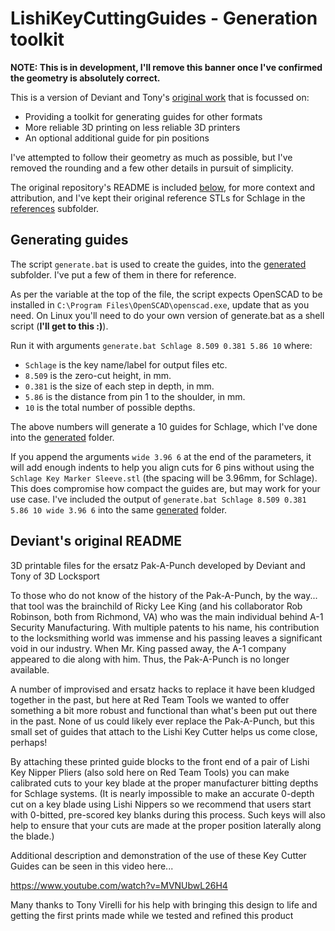 # LishiKeyCuttingGuides - Generation toolkit

**NOTE: This is in development, I'll remove this banner once I've confirmed the geometry is absolutely correct.**

This is a version of Deviant and Tony's [original
work](https://github.com/deviantollam/LishiKeyCuttingGuides) that is focussed
on:

 - Providing a toolkit for generating guides for other formats
 - More reliable 3D printing on less reliable 3D printers
 - An optional additional guide for pin positions

I've attempted to follow their geometry as much as possible, but I've removed
the rounding and a few other details in pursuit of simplicity.

The original repository's README is included
[below](#deviants-original-readme), for more context and attribution, and I've
kept their original reference STLs for Schlage in the
[references](references/) subfolder.

## Generating guides

The script `generate.bat` is used to create the guides, into the
[generated](generated/) subfolder. I've put a few of them in there for
reference.

As per the variable at the top of the file, the script expects OpenSCAD to be
installed in `C:\Program Files\OpenSCAD\openscad.exe`, update that as you
need. On Linux you'll need to do your own version of generate.bat as a shell
script (**I'll get to this :)**).

Run it with arguments `generate.bat Schlage 8.509 0.381 5.86 10` where:

 - `Schlage` is the key name/label for output files etc.
 - `8.509` is the zero-cut height, in mm.
 - `0.381` is the size of each step in depth, in mm.
 - `5.86` is the distance from pin 1 to the shoulder, in mm.
 - `10` is the total number of possible depths.

The above numbers will generate a 10 guides for Schlage, which I've done into
the [generated](generated/) folder.

If you append the arguments `wide 3.96 6` at the end of the parameters, it
will add enough indents to help you align cuts for 6 pins without using the
`Schlage Key Marker Sleeve.stl` (the spacing will be 3.96mm, for Schlage).
This does compromise how compact the guides are, but may work for your use
case. I've included the output of `generate.bat Schlage 8.509 0.381 5.86 10
wide 3.96 6` into the same [generated](generated/) folder.

## Deviant's original README

3D printable files for the ersatz Pak-A-Punch developed by Deviant and Tony of 3D Locksport

To those who do not know of the history of the Pak-A-Punch, by the way... that tool was the brainchild of Ricky Lee King (and his collaborator Rob Robinson, both from Richmond, VA) who was the main individual behind A-1 Security Manufacturing.  With multiple patents to his name, his contribution to the locksmithing world was immense and his passing leaves a significant void in our industry.  When Mr. King passed away, the A-1 company appeared to die along with him.  Thus, the Pak-A-Punch is no longer available.

A number of improvised and ersatz hacks to replace it have been kludged together in the past, but here at Red Team Tools we wanted to offer something a bit more robust and functional than what's been put out there in the past.  None of us could likely ever replace the Pak-A-Punch, but this small set of guides that attach to the Lishi Key Cutter helps us come close, perhaps!

By attaching these printed guide blocks to the front end of a pair of Lishi Key Nipper Pliers (also sold here on Red Team Tools) you can make calibrated cuts to your key blade at the proper manufacturer bitting depths for Schlage systems.  (It is nearly impossible to make an accurate 0-depth cut on a key blade using Lishi Nippers so we recommend that users start with 0-bitted, pre-scored key blanks during this process.  Such keys will also help to ensure that your cuts are made at the proper position laterally along the blade.)

Additional description and demonstration of the use of these Key Cutter Guides can be seen in this video here...

 https://www.youtube.com/watch?v=MVNUbwL26H4

Many thanks to Tony Virelli for his help with bringing this design to life and getting the first prints made while we tested and refined this product
